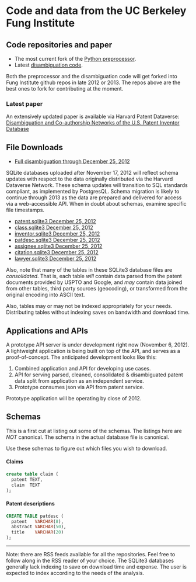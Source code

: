 # Code and data from the UC Berkeley Fung Institute

## Code repositories and paper


* The most current fork of the [Python preprocessor](https://github.com/funginstitute/patentprocessor).
* Latest [disambiguation code](https://github.com/funginstitute/disambiguator).

Both the preprocessor and the disambiguation code will get forked into
Fung Institute github repos in late 2012 or 2013. The repos above are the
best ones to fork for contributing at the moment.

### Latest paper

An extensively updated paper is available via Harvard Patent Dataverse:
[Disambiguation and Co-authorship Networks of the U.S. Patent Inventor
Database](http://dvn.iq.harvard.edu/dvn/dv/patent/faces/study/StudyPage.xhtml?globalId=hdl:1902.1/15705&studyListingIndex=0_10b56e00ef1e5f859f91547083d8)


## File Downloads

* [Full disambiguation through December 25, 2012](https://s3.amazonaws.com/funginstitute/full.sqlite3)

SQLite databases uploaded after November 17, 2012 will reflect schema
updates with respect to the data originally distributed via the Harvard
Dataverse Network. These schema updates will transition to SQL standards
compliant, as implemented by PostgresQL. Schema migration is likely to
continue through 2013 as the data are prepared and delivered for access via
a web-accessible API. When in doubt about schemas, examine specific file
timestamps.

* [patent.sqlite3 December 25, 2012](https://s3.amazonaws.com/funginstitute/patent.sqlite3)
* [class.sqlite3 December 25, 2012](https://s3.amazonaws.com/funginstitute/class.sqlite3)
* [inventor.sqlite3 December 25, 2012](https://s3.amazonaws.com/funginstitute/inventor.sqlite3)
* [patdesc.sqlite3 December 25, 2012](https://s3.amazonaws.com/funginstitute/patdesc.sqlite3)
* [assignee.sqlite3 December 25, 2012](https://s3.amazonaws.com/funginstitute/assignee.sqlite3)
* [citation.sqlite3 December 25, 2012](https://s3.amazonaws.com/funginstitute/citation.sqlite3)
* [lawyer.sqlite3 December 25, 2012](https://s3.amazonaws.com/funginstitute/lawyer.sqlite3)

Also, note that many of the tables in these SQLite3 database files are
*consolidated*. That is, each table *will* contain data parsed from the
patent documents provided by USPTO and Google, and *may* contain data
joined from other tables, third party sources (geocoding), or
transformed from the original encoding into ASCII text.

Also, tables may or may not be indexed appropriately for your needs. Distributing tables
without indexing saves on bandwidth and download time.

## Applications and APIs

A prototype API server is under development right now (November 6, 2012).
A lightweight application is being built on top of the API, and serves
as a proof-of-concept. The anticipated development looks like this:

1. Combined application and API for developing use cases.
2. API for serving parsed, cleaned, consolidated  & disambiguated patent 
data split from application as an independent service.
3. Prototype consumes json via API from patent service.

Prototype application will be operating by close of 2012.

## Schemas

This is a first cut at listing out some of the schemas. The listings here are *NOT* canonical.
The schema in the actual database file is canonical.

Use these schemas to figure out which files you wish to download.

#### Claims

```sql
create table claim (
  patent TEXT,
  claim  TEXT
);
```

#### Patent descriptions

```sql
CREATE TABLE patdesc (
  patent   VARCHAR(8),
  abstract VARCHAR(50),
  title    VARCHAR(20)
);
```

---

Note: there are RSS feeds available for all the repositories.
Feel free to follow along in the RSS reader of your choice.
The SQLite3 databases generally lack indexing to save on download
time and expense. The user is expected to index according to
the needs of the analysis.


